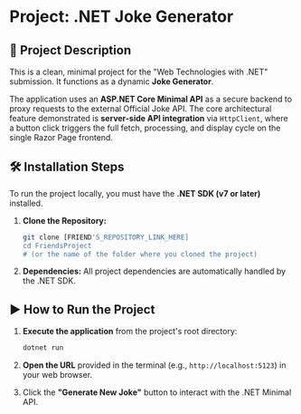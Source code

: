# Project: .NET Joke Generator

## 🚀 Project Description

This is a clean, minimal project for the "Web Technologies with .NET" submission. It functions as a dynamic **Joke Generator**.

The application uses an **ASP.NET Core Minimal API** as a secure backend to proxy requests to the external Official Joke API. 
The core architectural feature demonstrated is **server-side API integration** via `HttpClient`, where a button click triggers the full fetch, processing, and display cycle on the single Razor Page frontend.

## 🛠️ Installation Steps

To run the project locally, you must have the **.NET SDK (v7 or later)** installed.

1.  **Clone the Repository:**
    ```bash
    git clone [FRIEND'S_REPOSITORY_LINK_HERE]
    cd FriendsProject 
    # (or the name of the folder where you cloned the project)
    ```

2.  **Dependencies:** All project dependencies are automatically handled by the .NET SDK.


## ▶️ How to Run the Project


1.  **Execute the application** from the project's root directory:
    ```bash
    dotnet run
    ```
2.  **Open the URL** provided in the terminal (e.g., `http://localhost:5123`) in your web browser.

3.  Click the **"Generate New Joke"** button to interact with the .NET Minimal API.

